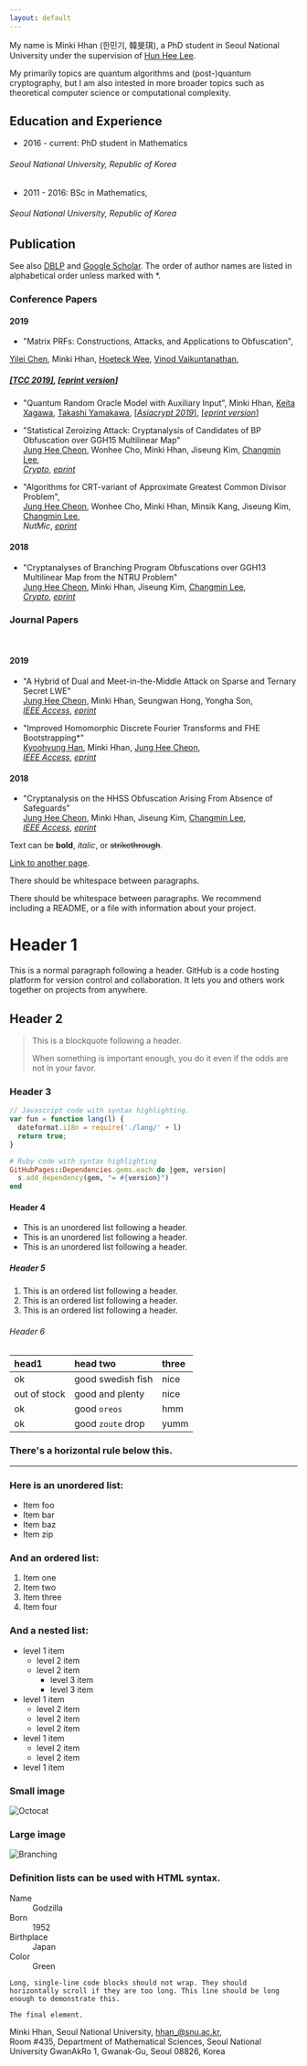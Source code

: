 ```yaml
---
layout: default
---
```


My name is Minki Hhan (한민기, 韓旻琪), a PhD student in Seoul National University under the supervision of [Hun Hee Lee](http://www.math.snu.ac.kr/~hhlee/). 

My primarily topics are quantum algorithms and (post-)quantum cryptography, but I am also intested in more broader topics such as theoretical computer science or computational complexity.

## Education and Experience
- 2016 - current: PhD student in Mathematics
###### Seoul National University, Republic of Korea
- 2011 - 2016: BSc in Mathematics, 
###### Seoul National University, Republic of Korea


## Publication
See also [DBLP](https://dblp.org/pers/hd/h/Hhan:Minki) and [Google Scholar](https://scholar.google.com/citations?user=T5xFDAMAAAAJ&hl=en).
The order of author names are listed  in alphabetical order unless marked with *.

### Conference Papers

#### 2019
- "Matrix PRFs: Constructions, Attacks, and Applications to Obfuscation",

[Yilei Chen](http://www.chenyilei.net/), Minki Hhan, [Hoeteck Wee](https://www.di.ens.fr/~wee/), [Vinod Vaikuntanathan](https://people.csail.mit.edu/vinodv/), 

##### [[_TCC 2019_]](https://link.springer.com/chapter/10.1007%2F978-3-030-36030-6_3), [[_eprint version_]](https://eprint.iacr.org/2019/1085)

- "Quantum Random Oracle Model with Auxiliary Input",
Minki Hhan, [Keita Xagawa](http://xagawa.net/), [Takashi Yamakawa](https://sites.google.com/view/takashiyamakawa), 
[[_Asiacrypt 2019_]](https://link.springer.com/chapter/10.1007%2F978-3-030-34578-5_21), 
[[_eprint version_]](https://eprint.iacr.org/2019/1093)

- "Statistical Zeroizing Attack: Cryptanalysis of Candidates of BP Obfuscation over GGH15 Multilinear Map"
<br/><a href="http://www.math.snu.ac.kr/~jhcheon/xe2/">Jung Hee Cheon</a>, Wonhee Cho, Minki Hhan, Jiseung Kim, <a href="http://perso.ens-lyon.fr/changmin.lee/">Changmin Lee</a>, 
<br/><a href="https://link.springer.com/chapter/10.1007%2F978-3-030-26954-8_9">_Crypto_</a>, 
<a href="https://eprint.iacr.org/2018/1081">_eprint_</a>

- "Algorithms for CRT-variant of Approximate Greatest Common Divisor Problem", 
<br/><a href="http://www.math.snu.ac.kr/~jhcheon/xe2/">Jung Hee Cheon</a>, Wonhee Cho, Minki Hhan, Minsik Kang, Jiseung Kim, <a href="http://perso.ens-lyon.fr/changmin.lee/">Changmin Lee</a>,
<br/>_NutMic_, 
<a href="https://eprint.iacr.org/2019/195">_eprint_</a>

#### 2018
- "Cryptanalyses of Branching Program Obfuscations over GGH13 Multilinear Map from the NTRU Problem" 
<br/><a href="http://www.math.snu.ac.kr/~jhcheon/xe2/">Jung Hee Cheon</a>, Minki Hhan, Jiseung Kim, <a href="http://perso.ens-lyon.fr/changmin.lee/">Changmin Lee</a>, 
<br/><a href="https://link.springer.com/chapter/10.1007/978-3-319-96878-0_7">_Crypto_</a>, 
<a href="https://eprint.iacr.org/2018/408">_eprint_</a>
        

### Journal Papers
<br/>

#### 2019
- "A Hybrid of Dual and Meet-in-the-Middle Attack on Sparse and Ternary Secret LWE"
<br/><a href="http://www.math.snu.ac.kr/~jhcheon/xe2/">Jung Hee Cheon</a>, Minki Hhan, Seungwan Hong, Yongha Son, 
<br/><a href="https://ieeexplore.ieee.org/document/8747481">_IEEE Access_</a>,
<a href="https://eprint.iacr.org/2019/1114">_eprint_</a>

- "Improved Homomorphic Discrete Fourier Transforms and FHE Bootstrapping*"
<br/><a href="https://kyoohyunghan.github.io/">Kyoohyung Han</a>, Minki Hhan, <a href="http://www.math.snu.ac.kr/~jhcheon/xe2/">Jung Hee Cheon</a>, 
<br/><a href="https://ieeexplore.ieee.org/document/8701685">_IEEE Access_</a>, 
<a href="https://eprint.iacr.org/2018/1073">_eprint_</a>

#### 2018
- "Cryptanalysis on the HHSS Obfuscation Arising From Absence of Safeguards"
<br/><a href="http://www.math.snu.ac.kr/~jhcheon/xe2/">Jung Hee Cheon</a>, Minki Hhan, Jiseung Kim, <a href="http://perso.ens-lyon.fr/changmin.lee/">Changmin Lee</a>, 
<br/><a href="https://ieeexplore.ieee.org/document/8401690">_IEEE Access_</a>, 
<a href="https://eprint.iacr.org/2018/397">_eprint_</a>



Text can be **bold**, _italic_, or ~~strikethrough~~.

[Link to another page](./another-page.html).

There should be whitespace between paragraphs.

There should be whitespace between paragraphs. We recommend including a README, or a file with information about your project.

# Header 1

This is a normal paragraph following a header. GitHub is a code hosting platform for version control and collaboration. It lets you and others work together on projects from anywhere.

## Header 2

> This is a blockquote following a header.
>
> When something is important enough, you do it even if the odds are not in your favor.

### Header 3

```js
// Javascript code with syntax highlighting.
var fun = function lang(l) {
  dateformat.i18n = require('./lang/' + l)
  return true;
}
```

```ruby
# Ruby code with syntax highlighting
GitHubPages::Dependencies.gems.each do |gem, version|
  s.add_dependency(gem, "= #{version}")
end
```

#### Header 4

*   This is an unordered list following a header.
*   This is an unordered list following a header.
*   This is an unordered list following a header.

##### Header 5

1.  This is an ordered list following a header.
2.  This is an ordered list following a header.
3.  This is an ordered list following a header.

###### Header 6

| head1        | head two          | three |
|:-------------|:------------------|:------|
| ok           | good swedish fish | nice  |
| out of stock | good and plenty   | nice  |
| ok           | good `oreos`      | hmm   |
| ok           | good `zoute` drop | yumm  |

### There's a horizontal rule below this.

* * *

### Here is an unordered list:

*   Item foo
*   Item bar
*   Item baz
*   Item zip

### And an ordered list:

1.  Item one
1.  Item two
1.  Item three
1.  Item four

### And a nested list:

- level 1 item
  - level 2 item
  - level 2 item
    - level 3 item
    - level 3 item
- level 1 item
  - level 2 item
  - level 2 item
  - level 2 item
- level 1 item
  - level 2 item
  - level 2 item
- level 1 item

### Small image

![Octocat](https://github.githubassets.com/images/icons/emoji/octocat.png)

### Large image

![Branching](https://guides.github.com/activities/hello-world/branching.png)


### Definition lists can be used with HTML syntax.

<dl>
<dt>Name</dt>
<dd>Godzilla</dd>
<dt>Born</dt>
<dd>1952</dd>
<dt>Birthplace</dt>
<dd>Japan</dd>
<dt>Color</dt>
<dd>Green</dd>
</dl>

```
Long, single-line code blocks should not wrap. They should horizontally scroll if they are too long. This line should be long enough to demonstrate this.
```

```
The final element.
```

<div class="col three caption">
	Minki Hhan, Seoul National University, <a href="mailto:hhan_@snu.ac.kr">hhan_@snu.ac.kr</a>, 
		 <br/>Room #435, Department of Mathematical Sciences, Seoul National University GwanAkRo 1, Gwanak-Gu, Seoul 08826, Korea

</div>

